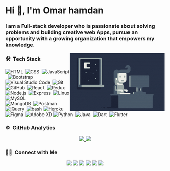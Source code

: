 <h1 align="left">Hi 👋, I'm Omar hamdan</h1>
<h3 align="left">I am a Full-stack developer who is passionate about solving problems and building creative web Apps, pursue an opportunity with a growing organization that empowers my knowledge.</h3>





<img alt="Night Coding" src="https://raw.githubusercontent.com/AVS1508/AVS1508/master/assets/Night-Coding.gif" align="right"/>

### 🛠 &nbsp;Tech Stack

![HTML](https://img.shields.io/badge/-HTML-05122A?style=flat&logo=HTML5)&nbsp;
![CSS](https://img.shields.io/badge/-CSS-05122A?style=flat&logo=CSS3&logoColor=1572B6)&nbsp;
![JavaScript](https://img.shields.io/badge/-JavaScript-05122A?style=flat&logo=javascript)&nbsp;
![Bootstrap](https://img.shields.io/badge/-Bootstrap-05122A?style=flat&logo=bootstrap&logoColor=563D7C)
![Visual Studio Code](https://img.shields.io/badge/-Visual%20Studio%20Code-05122A?style=flat&logo=visual-studio-code&logoColor=007ACC)&nbsp;
![Git](https://img.shields.io/badge/-Git-05122A?style=flat&logo=git)&nbsp;\
![GitHub](https://img.shields.io/badge/-GitHub-05122A?style=flat&logo=github)&nbsp;
![React](https://img.shields.io/badge/-React-05122A?style=flat&logo=react)&nbsp;
![Redux](https://img.shields.io/badge/-Redux-05122A?style=flat&logo=Redux&logoColor=764abc)&nbsp;
![Node.js](https://img.shields.io/badge/-Node.js-05122A?style=flat&logo=node.js)&nbsp;
![Express](https://img.shields.io/badge/-Express-05122A?style=flat&logo=Express&logoColor=000000)&nbsp;
![Linux](https://img.shields.io/badge/-Linux-05122A?style=flat&logo=linux&logoColor=#FCC624)
![MySQL](https://img.shields.io/badge/-MySQL-05122A?style=flat&logo=mysql&logoColor=#4479A1)&nbsp;\
![MongoDB](https://img.shields.io/badge/-MongoDB-05122A?style=flat&logo=mongodb&logoColor=47A248)&nbsp;
![Postman](https://img.shields.io/badge/-Postman-05122A?style=flat&logo=Postman&logoColor=#FF6C37)
![jQuery](https://img.shields.io/badge/-jQuery-05122A?style=flat&logo=jQuery&logoColor=0769AD)&nbsp;
![bash](https://img.shields.io/badge/-bash-05122A?style=flat&logo=GNU%20Bash&logoColor=4EAA25)
![Heroku](https://img.shields.io/badge/-Heroku-05122A?style=flat&logo=Heroku&logoColor=430098)&nbsp;
![Figma](https://img.shields.io/badge/-Figma-05122A?style=flat&logo=figma&logoColor=#F24E1E)&nbsp;
![Adobe XD](https://img.shields.io/badge/-Adobe%20XD-05122A?style=flat&logo=AdobeXD&logoColor=481437)
![Python](https://img.shields.io/badge/-Python-05122A?style=flat&logo=python)&nbsp;
![Java](https://img.shields.io/badge/-Java-05122A?style=flat&logo=Java&logoColor=FFA518)&nbsp;
![Dart](https://img.shields.io/badge/-Dart-05122A?style=flat&logo=Dart&logoColor=0175C2)&nbsp;
![Flutter](https://img.shields.io/badge/-Flutter-05122A?style=flat&logo=Flutter&logoColor=02569B)&nbsp;
### ⚙️ &nbsp;GitHub Analytics

<p align="center">
<a href="https://github.com/OmarHamdann">
  <img height="180em" src="https://github-readme-stats-eight-theta.vercel.app/api?username=OmarHamdann&show_icons=true&theme=algolia&include_all_commits=true&count_private=true"/>
  <img height="180em" src="https://github-readme-stats-eight-theta.vercel.app/api/top-langs/?username=omarhamdann&layout=compact&langs_count=8&theme=algolia"/>
</a>
</p>

### 🤝🏻 &nbsp;Connect with Me

<p align="center">
<a href="https://github.com/OmarHamdann"><img src="https://img.shields.io/badge/-Omar%20Hamdan-3423A6?style=flat&logo=Google-Chrome&logoColor=white"/></a>
<a href="https://linkedin.com/in/omarhaamdan"><img src="https://img.shields.io/badge/-Omar%20Hamdan-0077B5?style=flat&logo=Linkedin&logoColor=white"/></a>
<a href="mailto:omar.haamdan@gmail.com"><img src="https://img.shields.io/badge/Omar%20Hamdan-D14836?style=flat&logo=Gmail&logoColor=white"/></a>
<a href="https://codepen.io/omar-labib"><img src="https://img.shields.io/badge/-omar labib-rgb(25 25 25)?style=flat&logo=Codepen&logoColor=white"/></a>
<a href="https://www.codewars.com/users/OmarHaamdan"><img src="https://img.shields.io/badge/-OmarHaamdan-B1361E?style=flat&logo=codewars&logoColor=white"/></a>
<a href="https://www.hackerrank.com/omarlabibhamdan"><img src="https://img.shields.io/badge/-OmAr.LaBiB-1ba94c?style=flat&logo=Hackerrank&logoColor=rgb(14 20 30)"/></a>
</p>
